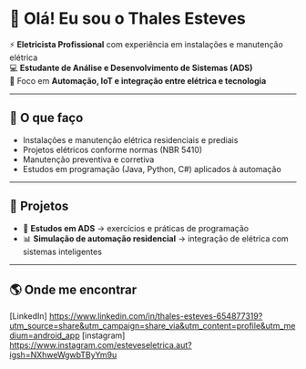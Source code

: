 # 👋 Olá! Eu sou o Thales Esteves  

⚡ **Eletricista Profissional** com experiência em instalações e manutenção elétrica  
💻 **Estudante de Análise e Desenvolvimento de Sistemas (ADS)**  
🤖 Foco em **Automação, IoT e integração entre elétrica e tecnologia**  

---

## 🚀 O que faço
- Instalações e manutenção elétrica residenciais e prediais  
- Projetos elétricos conforme normas (NBR 5410)  
- Manutenção preventiva e corretiva  
- Estudos em programação (Java, Python, C#) aplicados à automação  

---

## 📂 Projetos
- 📘 **Estudos em ADS** → exercícios e práticas de programação  
- 📊 **Simulação de automação residencial** → integração de elétrica com sistemas inteligentes  

---

## 🌎 Onde me encontrar
[LinkedIn] https://www.linkedin.com/in/thales-esteves-654877319?utm_source=share&utm_campaign=share_via&utm_content=profile&utm_medium=android_app
[instagram]
https://www.instagram.com/esteveseletrica.aut?igsh=NXhweWgwbTByYm9u
